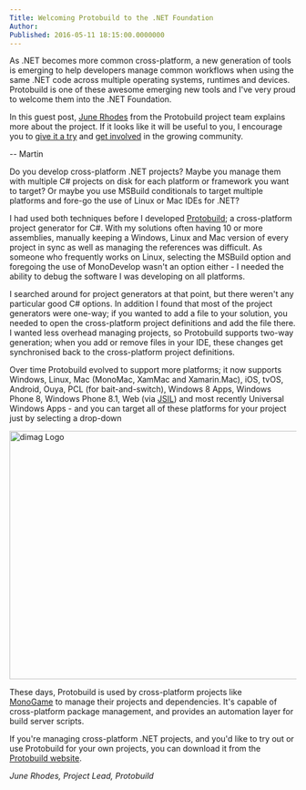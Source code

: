 ```yaml
---
Title: Welcoming Protobuild to the .NET Foundation
Author: 
Published: 2016-05-11 18:15:00.0000000
---
```

<p>As .NET becomes more common cross-platform, a new generation of tools is emerging to help developers manage common workflows when using the same .NET code across multiple operating systems, <g class="gr_ gr_48 gr-alert gr_gramm gr_run_anim Punctuation only-ins replaceWithoutSep" id="48" data-gr-id="48">runtimes</g> and devices. Protobuild is one of these awesome emerging new tools and I've very proud to welcome them into the .NET Foundation.&nbsp;</p>

<p>In this guest post, <a href="https://github.com/hach-que">June Rhodes</a>&nbsp;from the Protobuild project team explains more about the project. If it looks like it will be useful to you, I encourage you to&nbsp;<a href="http://protobuild.org/">give it a try</a>&nbsp;and&nbsp;<a href="https://github.com/protobuild">get involved</a> in the growing community.</p>

<p>-- Martin</p>

<p>Do you develop <g class="gr_ gr_51 gr-alert gr_gramm gr_run_anim Punctuation multiReplace" id="51" data-gr-id="51">cross-platform .</g>NET projects? Maybe you manage them with multiple C# projects on disk for each platform or framework you want to target? Or maybe you use MSBuild conditionals to target multiple platforms and <g class="gr_ gr_38 gr-alert gr_spell gr_run_anim ContextualSpelling" id="38" data-gr-id="38">fore-go</g> the use of Linux or Mac IDEs for .NET?</p>

<p>I had used both techniques before I developed <a href="https://protobuild.org/">Protobuild</a>; a cross-platform project generator for C#. With my solutions often having 10 or more assemblies, manually keeping a Windows, <g class="gr_ gr_42 gr-alert gr_gramm gr_run_anim Punctuation only-ins replaceWithoutSep" id="42" data-gr-id="42">Linux</g> and Mac version of every project in sync as well as managing the references was difficult. As someone who frequently works on Linux, selecting the MSBuild option and foregoing the use of MonoDevelop wasn't an option either - I needed the ability to debug the software I was developing on all platforms.</p>

<p>I searched around for project generators at that point, but there weren't any particular good C# options. <g class="gr_ gr_44 gr-alert gr_gramm gr_run_anim Punctuation multiReplace" id="44" data-gr-id="44">In addition</g> I found that most of the project generators were one-way; if you wanted to add a file to your solution, you needed to open the cross-platform project definitions and add the file there. I wanted less overhead managing projects, so Protobuild supports two-way generation; when you add or remove files in your IDE, these changes get <g class="gr_ gr_46 gr-alert gr_spell gr_run_anim ContextualSpelling multiReplace" id="46" data-gr-id="46">synchronised</g> back to the cross-platform project definitions.</p>

<p>Over time Protobuild evolved to support more platforms; it now supports Windows, Linux, Mac (MonoMac, XamMac and Xamarin.Mac), iOS, tvOS, Android, Ouya, PCL (for bait-and-switch), Windows 8 Apps, Windows Phone 8, Windows Phone 8.1, Web (via <a href="http://jsil.org/">JSIL</a>) and most recently Universal Windows Apps - and you can target all of these platforms for your project just by selecting a drop-down</p>

<p><img width="725" height="436" alt="dimag Logo" src="assets/posts/dimagLogo.png" style="display: block; margin-left: auto; margin-right: auto;" /></p>

<p>These days, Protobuild is used by cross-platform projects like <a href="http://www.monogame.net/">MonoGame</a>&nbsp;to manage their projects and dependencies. It's capable of cross-platform package <g class="gr_ gr_39 gr-alert gr_gramm gr_run_anim Punctuation only-del replaceWithoutSep" id="39" data-gr-id="39">management,</g> and provides an automation layer for build server scripts.</p>

<p>If you're managing cross-platform .NET projects, and you'd like to try out or use Protobuild for your own projects, you can download it from the <a href="https://protobuild.org/">Protobuild website</a>.</p>

<p><em>June Rhodes, Project Lead, Protobuild</em></p>
